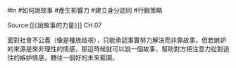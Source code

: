 #ln #如何說故事 #產生影響力 #建立身分認同 #行銷策略 

Source:[[《說故事的力量》]] CH.07

面對社會不公義（像是種族歧視），只能承認事實努力解決而非靠故事。但若嫉妒的來源是來非理性的情感，那這時候就可以說一個故事，幫助對方把注意力從對過往的嫉妒情感，轉往一個好的未來藍圖。